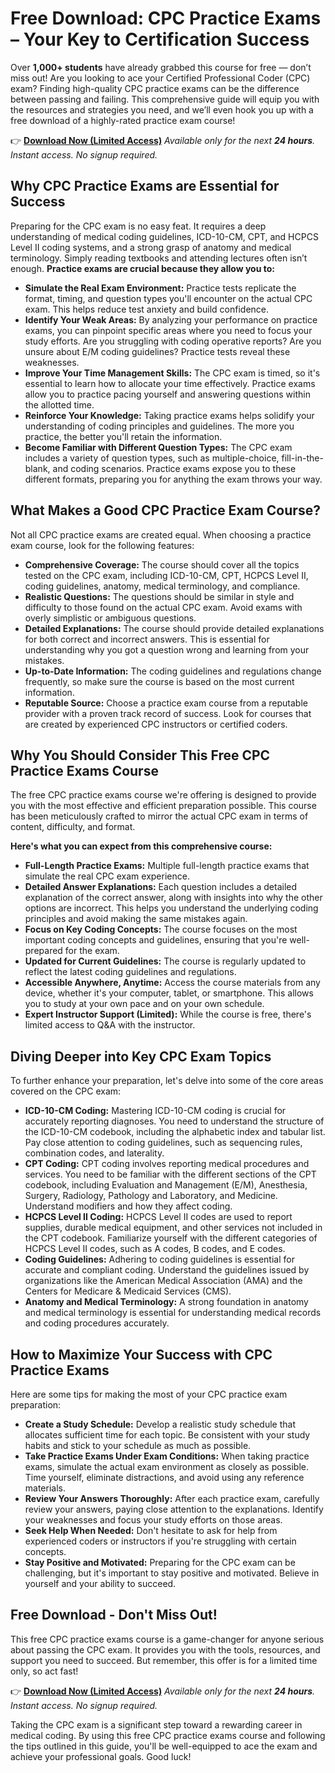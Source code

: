 # Free Download: CPC Practice Exams – Your Key to Certification Success

Over **1,000+ students** have already grabbed this course for free — don’t miss out! Are you looking to ace your Certified Professional Coder (CPC) exam? Finding high-quality CPC practice exams can be the difference between passing and failing. This comprehensive guide will equip you with the resources and strategies you need, and we’ll even hook you up with a free download of a highly-rated practice exam course!

👉 [**Download Now (Limited Access)**](https://udemywork.com/cpc-practice-exams)
_Available only for the next **24 hours**. Instant access. No signup required._

## Why CPC Practice Exams are Essential for Success

Preparing for the CPC exam is no easy feat. It requires a deep understanding of medical coding guidelines, ICD-10-CM, CPT, and HCPCS Level II coding systems, and a strong grasp of anatomy and medical terminology. Simply reading textbooks and attending lectures often isn’t enough. **Practice exams are crucial because they allow you to:**

*   **Simulate the Real Exam Environment:** Practice tests replicate the format, timing, and question types you'll encounter on the actual CPC exam. This helps reduce test anxiety and build confidence.
*   **Identify Your Weak Areas:** By analyzing your performance on practice exams, you can pinpoint specific areas where you need to focus your study efforts. Are you struggling with coding operative reports? Are you unsure about E/M coding guidelines? Practice tests reveal these weaknesses.
*   **Improve Your Time Management Skills:** The CPC exam is timed, so it's essential to learn how to allocate your time effectively. Practice exams allow you to practice pacing yourself and answering questions within the allotted time.
*   **Reinforce Your Knowledge:** Taking practice exams helps solidify your understanding of coding principles and guidelines. The more you practice, the better you'll retain the information.
*   **Become Familiar with Different Question Types:** The CPC exam includes a variety of question types, such as multiple-choice, fill-in-the-blank, and coding scenarios. Practice exams expose you to these different formats, preparing you for anything the exam throws your way.

## What Makes a Good CPC Practice Exam Course?

Not all CPC practice exams are created equal. When choosing a practice exam course, look for the following features:

*   **Comprehensive Coverage:** The course should cover all the topics tested on the CPC exam, including ICD-10-CM, CPT, HCPCS Level II, coding guidelines, anatomy, medical terminology, and compliance.
*   **Realistic Questions:** The questions should be similar in style and difficulty to those found on the actual CPC exam. Avoid exams with overly simplistic or ambiguous questions.
*   **Detailed Explanations:** The course should provide detailed explanations for both correct and incorrect answers. This is essential for understanding why you got a question wrong and learning from your mistakes.
*   **Up-to-Date Information:** The coding guidelines and regulations change frequently, so make sure the course is based on the most current information.
*   **Reputable Source:** Choose a practice exam course from a reputable provider with a proven track record of success. Look for courses that are created by experienced CPC instructors or certified coders.

## Why You Should Consider This Free CPC Practice Exams Course

The free CPC practice exams course we're offering is designed to provide you with the most effective and efficient preparation possible. This course has been meticulously crafted to mirror the actual CPC exam in terms of content, difficulty, and format.

**Here's what you can expect from this comprehensive course:**

*   **Full-Length Practice Exams:** Multiple full-length practice exams that simulate the real CPC exam experience.
*   **Detailed Answer Explanations:** Each question includes a detailed explanation of the correct answer, along with insights into why the other options are incorrect. This helps you understand the underlying coding principles and avoid making the same mistakes again.
*   **Focus on Key Coding Concepts:** The course focuses on the most important coding concepts and guidelines, ensuring that you're well-prepared for the exam.
*   **Updated for Current Guidelines:** The course is regularly updated to reflect the latest coding guidelines and regulations.
*   **Accessible Anywhere, Anytime:** Access the course materials from any device, whether it's your computer, tablet, or smartphone. This allows you to study at your own pace and on your own schedule.
*   **Expert Instructor Support (Limited):** While the course is free, there's limited access to Q&A with the instructor.

## Diving Deeper into Key CPC Exam Topics

To further enhance your preparation, let's delve into some of the core areas covered on the CPC exam:

*   **ICD-10-CM Coding:** Mastering ICD-10-CM coding is crucial for accurately reporting diagnoses. You need to understand the structure of the ICD-10-CM codebook, including the alphabetic index and tabular list. Pay close attention to coding guidelines, such as sequencing rules, combination codes, and laterality.
*   **CPT Coding:** CPT coding involves reporting medical procedures and services. You need to be familiar with the different sections of the CPT codebook, including Evaluation and Management (E/M), Anesthesia, Surgery, Radiology, Pathology and Laboratory, and Medicine. Understand modifiers and how they affect coding.
*   **HCPCS Level II Coding:** HCPCS Level II codes are used to report supplies, durable medical equipment, and other services not included in the CPT codebook. Familiarize yourself with the different categories of HCPCS Level II codes, such as A codes, B codes, and E codes.
*   **Coding Guidelines:** Adhering to coding guidelines is essential for accurate and compliant coding. Understand the guidelines issued by organizations like the American Medical Association (AMA) and the Centers for Medicare & Medicaid Services (CMS).
*   **Anatomy and Medical Terminology:** A strong foundation in anatomy and medical terminology is essential for understanding medical records and coding procedures accurately.

## How to Maximize Your Success with CPC Practice Exams

Here are some tips for making the most of your CPC practice exam preparation:

*   **Create a Study Schedule:** Develop a realistic study schedule that allocates sufficient time for each topic. Be consistent with your study habits and stick to your schedule as much as possible.
*   **Take Practice Exams Under Exam Conditions:** When taking practice exams, simulate the actual exam environment as closely as possible. Time yourself, eliminate distractions, and avoid using any reference materials.
*   **Review Your Answers Thoroughly:** After each practice exam, carefully review your answers, paying close attention to the explanations. Identify your weaknesses and focus your study efforts on those areas.
*   **Seek Help When Needed:** Don't hesitate to ask for help from experienced coders or instructors if you're struggling with certain concepts.
*   **Stay Positive and Motivated:** Preparing for the CPC exam can be challenging, but it's important to stay positive and motivated. Believe in yourself and your ability to succeed.

## Free Download - Don't Miss Out!

This free CPC practice exams course is a game-changer for anyone serious about passing the CPC exam. It provides you with the tools, resources, and support you need to succeed. But remember, this offer is for a limited time only, so act fast!

👉 [**Download Now (Limited Access)**](https://udemywork.com/cpc-practice-exams)
_Available only for the next **24 hours**. Instant access. No signup required._

Taking the CPC exam is a significant step toward a rewarding career in medical coding. By using this free CPC practice exams course and following the tips outlined in this guide, you'll be well-equipped to ace the exam and achieve your professional goals. Good luck!
